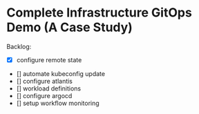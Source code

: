 # Complete Infrastructure GitOps Demo (A Case Study)

Backlog:
- [X] configure remote state
- [] automate kubeconfig update
- [] configure atlantis
- [] workload definitions
- [] configure argocd
- [] setup workflow monitoring
